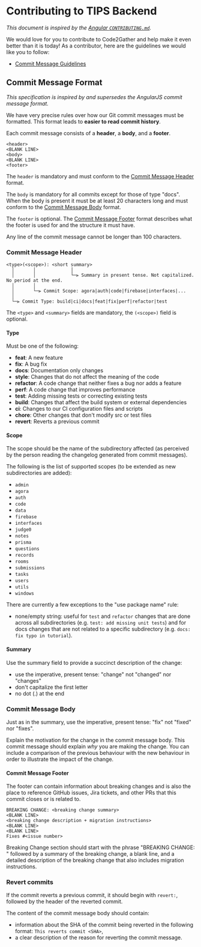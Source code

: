 # Contributing to TIPS Backend

_This document is inspired by the [Angular `CONTRIBUTING.md`](https://github.com/angular/angular/blob/master/CONTRIBUTING.md)._

We would love for you to contribute to Code2Gather and help make it even better than it is today! As a contributor, here are the guidelines we would like you to follow:

- [Commit Message Guidelines](#commit-message-format)

## Commit Message Format

_This specification is inspired by and supersedes the AngularJS commit message format._

We have very precise rules over how our Git commit messages must be formatted. This format leads to **easier to read commit history**.

Each commit message consists of a **header**, a **body**, and a **footer**.

```text
<header>
<BLANK LINE>
<body>
<BLANK LINE>
<footer>
```

The `header` is mandatory and must conform to the [Commit Message Header](#commit-message-header) format.

The `body` is mandatory for all commits except for those of type "docs".
When the body is present it must be at least 20 characters long and must conform to the [Commit Message Body](#commit-message-body) format.

The `footer` is optional. The [Commit Message Footer](#commit-message-footer) format describes what the footer is used for and the structure it must have.

Any line of the commit message cannot be longer than 100 characters.

### Commit Message Header

```text
<type>(<scope>): <short summary>
  │       │             │
  │       │             └─⫸ Summary in present tense. Not capitalized. No period at the end.
  │       │
  │       └─⫸ Commit Scope: agora|auth|code|firebase|interfaces|...
  │
  └─⫸ Commit Type: build|ci|docs|feat|fix|perf|refactor|test
```

The `<type>` and `<summary>` fields are mandatory, the `(<scope>)` field is optional.

#### Type

Must be one of the following:

- **feat**: A new feature
- **fix**: A bug fix
- **docs**: Documentation only changes
- **style**: Changes that do not affect the meaning of the code
- **refactor**: A code change that neither fixes a bug nor adds a feature
- **perf**: A code change that improves performance
- **test**: Adding missing tests or correcting existing tests
- **build**: Changes that affect the build system or external dependencies
- **ci**: Changes to our CI configuration files and scripts
- **chore**: Other changes that don't modify src or test files
- **revert**: Reverts a previous commit

#### Scope

The scope should be the name of the subdirectory affected (as perceived by the person reading the changelog generated from commit messages).

The following is the list of supported scopes (to be extended as new subdirectories are added):

- `admin`
- `agora`
- `auth`
- `code`
- `data`
- `firebase`
- `interfaces`
- `judge0`
- `notes`
- `prisma`
- `questions`
- `records`
- `rooms`
- `submissions`
- `tasks`
- `users`
- `utils`
- `windows`

There are currently a few exceptions to the "use package name" rule:

- none/empty string: useful for `test` and `refactor` changes that are done across all subdirectories (e.g. `test: add missing unit tests`) and for docs changes that are not related to a specific subdirectory (e.g. `docs: fix typo in tutorial`).

#### Summary

Use the summary field to provide a succinct description of the change:

- use the imperative, present tense: "change" not "changed" nor "changes"
- don't capitalize the first letter
- no dot (.) at the end

### Commit Message Body

Just as in the summary, use the imperative, present tense: "fix" not "fixed" nor "fixes".

Explain the motivation for the change in the commit message body. This commit message should explain _why_ you are making the change. You can include a comparison of the previous behaviour with the new behaviour in order to illustrate the impact of the change.

#### Commit Message Footer

The footer can contain information about breaking changes and is also the place to reference GitHub issues, Jira tickets, and other PRs that this commit closes or is related to.

```text
BREAKING CHANGE: <breaking change summary>
<BLANK LINE>
<breaking change description + migration instructions>
<BLANK LINE>
<BLANK LINE>
Fixes #<issue number>
```

Breaking Change section should start with the phrase "BREAKING CHANGE: " followed by a summary of the breaking change, a blank line, and a detailed description of the breaking change that also includes migration instructions.

### Revert commits

If the commit reverts a previous commit, it should begin with `revert:`, followed by the header of the reverted commit.

The content of the commit message body should contain:

- information about the SHA of the commit being reverted in the following format: `This reverts commit <SHA>`,
- a clear description of the reason for reverting the commit message.
